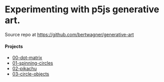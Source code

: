# Experimenting with p5js generative art.

Source repo at https://github.com/bertwagner/generative-art

#### Projects
 - [00-dot-matrix](./00-dot-matrix/)
 - [01-spinning-circles](./01-spinning-circles/)
 - [02-pikachu](./02-pikachu/)
 - [03-circle-objects](./03-circle-objects/)
